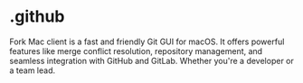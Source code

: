 # .github
Fork Mac client is a fast and friendly Git GUI for macOS. It offers powerful features like merge conflict resolution, repository management, and seamless integration with GitHub and GitLab. Whether you're a developer or a team lead.
